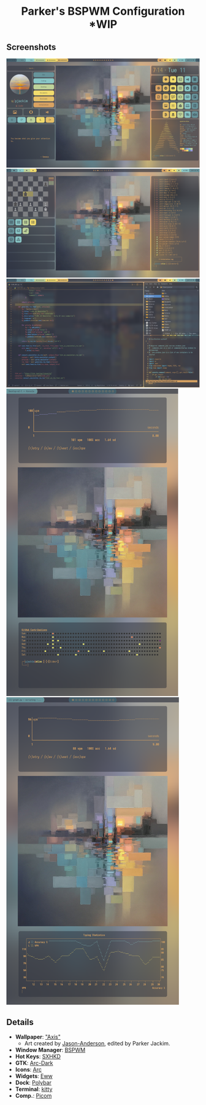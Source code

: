 <h1 align="center">Parker's BSPWM Configuration *WIP</h1>

## Screenshots
<img src='/.screenshots/monitor1.png'>
<img src='/.screenshots/monitor2.png'>
<img src='/.screenshots/vscode-vim-thunar.png'>
<img src='/.screenshots/monitor3.png' height="800">
<img src='/.screenshots/monitor3-1.png' height="800">

## Details
+ **Wallpaper**: ["Axis"](https://github.com/pjackim/dots/blob/master/.config/wall/city4.png)
    + Art created by [Jason-Anderson](https://jasonandersonartist.com/), edited by Parker Jackim.
+ **Window Manager**: [BSPWM](https://github.com/baskerville/bspwm)
+ **Hot Keys**: [SXHKD](https://github.com/baskerville/sxhkd)
+ **GTK**: [Arc-Dark](https://www.gnome-look.org/p/1181106/)
+ **Icons**: [Arc](https://github.com/horst3180/arc-icon-theme)
+ **Widgets**: [Eww](https://github.com/elkowar/eww)
+ **Dock**: [Polybar](https://github.com/polybar/polybar)
+ **Terminal**: [kitty](https://sw.kovidgoyal.net/kitty/)
+ **Comp.**: [Picom](https://github.com/yshui/picom)



